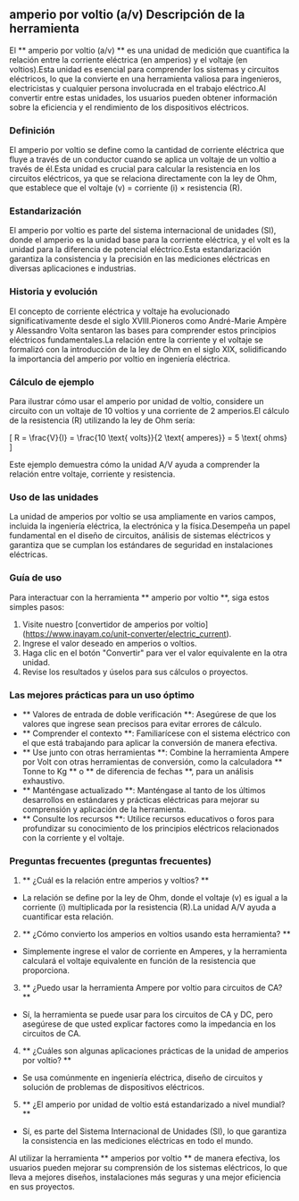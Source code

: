 ## amperio por voltio (a/v) Descripción de la herramienta

El ** amperio por voltio (a/v) ** es una unidad de medición que cuantifica la relación entre la corriente eléctrica (en amperios) y el voltaje (en voltios).Esta unidad es esencial para comprender los sistemas y circuitos eléctricos, lo que la convierte en una herramienta valiosa para ingenieros, electricistas y cualquier persona involucrada en el trabajo eléctrico.Al convertir entre estas unidades, los usuarios pueden obtener información sobre la eficiencia y el rendimiento de los dispositivos eléctricos.

### Definición
El amperio por voltio se define como la cantidad de corriente eléctrica que fluye a través de un conductor cuando se aplica un voltaje de un voltio a través de él.Esta unidad es crucial para calcular la resistencia en los circuitos eléctricos, ya que se relaciona directamente con la ley de Ohm, que establece que el voltaje (v) = corriente (i) × resistencia (R).

### Estandarización
El amperio por voltio es parte del sistema internacional de unidades (SI), donde el amperio es la unidad base para la corriente eléctrica, y el volt es la unidad para la diferencia de potencial eléctrico.Esta estandarización garantiza la consistencia y la precisión en las mediciones eléctricas en diversas aplicaciones e industrias.

### Historia y evolución
El concepto de corriente eléctrica y voltaje ha evolucionado significativamente desde el siglo XVIII.Pioneros como André-Marie Ampère y Alessandro Volta sentaron las bases para comprender estos principios eléctricos fundamentales.La relación entre la corriente y el voltaje se formalizó con la introducción de la ley de Ohm en el siglo XIX, solidificando la importancia del amperio por voltio en ingeniería eléctrica.

### Cálculo de ejemplo
Para ilustrar cómo usar el amperio por unidad de voltio, considere un circuito con un voltaje de 10 voltios y una corriente de 2 amperios.El cálculo de la resistencia (R) utilizando la ley de Ohm sería:

\[ R = \frac{V}{I} = \frac{10 \text{ volts}}{2 \text{ amperes}} = 5 \text{ ohms} \]

Este ejemplo demuestra cómo la unidad A/V ayuda a comprender la relación entre voltaje, corriente y resistencia.

### Uso de las unidades
La unidad de amperios por voltio se usa ampliamente en varios campos, incluida la ingeniería eléctrica, la electrónica y la física.Desempeña un papel fundamental en el diseño de circuitos, análisis de sistemas eléctricos y garantiza que se cumplan los estándares de seguridad en instalaciones eléctricas.

### Guía de uso
Para interactuar con la herramienta ** amperio por voltio **, siga estos simples pasos:
1. Visite nuestro [convertidor de amperios por voltio] (https://www.inayam.co/unit-converter/electric_current).
2. Ingrese el valor deseado en amperios o voltios.
3. Haga clic en el botón "Convertir" para ver el valor equivalente en la otra unidad.
4. Revise los resultados y úselos para sus cálculos o proyectos.

### Las mejores prácticas para un uso óptimo
- ** Valores de entrada de doble verificación **: Asegúrese de que los valores que ingrese sean precisos para evitar errores de cálculo.
- ** Comprender el contexto **: Familiarícese con el sistema eléctrico con el que está trabajando para aplicar la conversión de manera efectiva.
- ** Use junto con otras herramientas **: Combine la herramienta Ampere por Volt con otras herramientas de conversión, como la calculadora ** Tonne to Kg ** o ** de diferencia de fechas **, para un análisis exhaustivo.
- ** Manténgase actualizado **: Manténgase al tanto de los últimos desarrollos en estándares y prácticas eléctricas para mejorar su comprensión y aplicación de la herramienta.
- ** Consulte los recursos **: Utilice recursos educativos o foros para profundizar su conocimiento de los principios eléctricos relacionados con la corriente y el voltaje.

### Preguntas frecuentes (preguntas frecuentes)

1. ** ¿Cuál es la relación entre amperios y voltios? **
- La relación se define por la ley de Ohm, donde el voltaje (v) es igual a la corriente (i) multiplicada por la resistencia (R).La unidad A/V ayuda a cuantificar esta relación.

2. ** ¿Cómo convierto los amperios en voltios usando esta herramienta? **
- Simplemente ingrese el valor de corriente en Amperes, y la herramienta calculará el voltaje equivalente en función de la resistencia que proporciona.

3. ** ¿Puedo usar la herramienta Ampere por voltio para circuitos de CA? **
- Sí, la herramienta se puede usar para los circuitos de CA y DC, pero asegúrese de que usted explicar factores como la impedancia en los circuitos de CA.

4. ** ¿Cuáles son algunas aplicaciones prácticas de la unidad de amperios por voltio? **
- Se usa comúnmente en ingeniería eléctrica, diseño de circuitos y solución de problemas de dispositivos eléctricos.

5. ** ¿El amperio por unidad de voltio está estandarizado a nivel mundial? **
- Sí, es parte del Sistema Internacional de Unidades (SI), lo que garantiza la consistencia en las mediciones eléctricas en todo el mundo.

Al utilizar la herramienta ** amperios por voltio ** de manera efectiva, los usuarios pueden mejorar su comprensión de los sistemas eléctricos, lo que lleva a mejores diseños, instalaciones más seguras y una mejor eficiencia en sus proyectos.